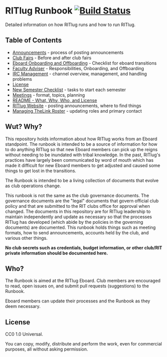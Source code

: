 RITlug Runbook [![Build Status](https://travis-ci.org/RITlug/runbook.svg?branch=master)](https://travis-ci.org/RITlug/runbook)
==============

Detailed information on how RITlug runs and how to run RITlug.


## Table of Contents

* [Announcements](announcements.md) - process of posting announcements
* [Club Fairs](club-fairs.md) - Before and after club fairs
* [Eboard Onboarding and Offboarding](eboard-onboarding-offboarding.md) -
Checklist for eboard transitions
* [Faculty Adviser](faculty-adviser.md) - Responsibilities, Onboarding, and
Offboarding
* [IRC Management](irc-channel.md) - channel overview, management, and handling
problems
* [License](LICENSE)
* [New Semester Checklist](semester-checklist.md) - tasks to start each semester
* [Meetings](meetings.md) - format, topics, planning
* [README - What, Why, Who, and License](README.md)
* [RITlug Website](the-website.md) - posting announcements, where to find things
* [Managing TheLink Roster](thelink-roster.md) - updating roles and primary contact


## Wut? Why?

This repository holds information about how RITlug works from an Eboard standpoint. The runbook is intended to be a source of information for how to do anything RITlug so that new Eboard members can pick up the reigns without needing to be inundated with tribal knowledge. In the past, RITlug's practices have largely been communicated by word of mouth which has made it difficult for new Eboard members to get adjusted and caused some things to get lost in the transitions.

The Runbook is intended to be a living collection of documents that evolve as club operations change.

This runbook is not the same as the club governance documents. The governance documents are the "legal" documents that govern official club policy and that are submitted to the RIT clubs office for approval when changed. The documents in this repository are for RITlug leadership to maintain independently and update as necessary so that the processes RITlug has developed (which abide by the policies in the governing documents) are documented. This runbook holds things such as meeting formats, how to send announcements, accounts held by the club, and various other things.

**No club secrets such as credentials, budget information, or other club/RIT private information should be documented here.**


## Who?

The Runbook is aimed at the RITlug Eboard. Club members are encouraged to read, open issues on, and submit pull requests (suggestions) to the Runbook.

Eboard members can update their processes and the Runbook as they deem necessary.


## License

CC0 1.0 Universal. 

You can copy, modify, distribute and perform the work, even for commercial purposes, all without asking permission.
